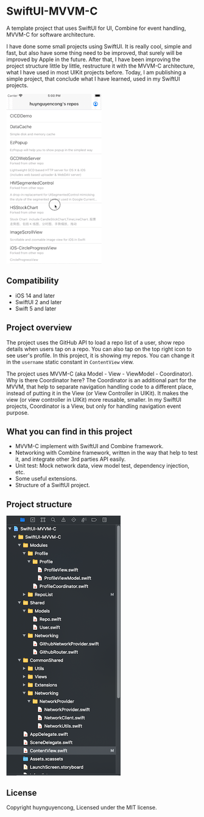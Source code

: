 # SwiftUI-MVVM-C
A template project that uses SwiftUI for UI, Combine for event handling, MVVM-C for software architecture.

I have done some small projects using SwiftUI. It is really cool, simple and fast, but also have some thing need to be improved, that surely will be improved by Apple in the future. After that, I have been improving the project structure little by little, restructure it with the MVVM-C architecture, what I have used in most UIKit projects before. Today, I am publishing a simple project, that conclude what I have learned, used in my SwiftUI projects.

![Demo](Images/demo.gif)

## Compatibility
- iOS 14 and later
- SwiftUI 2 and later
- Swift 5 and later

## Project overview
The project uses the GitHub API to load a repo list of a user, show repo details when users tap on a repo. You can also tap on the top right icon to see user's profile. In this project, it is showing my repos. You can change it in the `username` static constant in `ContentView` view.

The project uses MVVM-C (aka Model - View - ViewModel - Coordinator). Why is there Coordinator here? The Coordinator is an additional part for the MVVM, that help to separate navigation handling code to a different place, instead of putting it in the View (or View Controller in UIKit). It makes the view (or view controller in UIKit) more reusable, smaller. In my SwiftUI projects, Coordinator is a View, but only for handling navigation event purpose.

## What you can find in this project
- MVVM-C implement with SwiftUI and Combine framework.
- Networking with Combine framework, written in the way that help to test it, and integrate other 3rd parties API easily.
- Unit test: Mock network data, view model test, dependency injection, etc.
- Some useful extensions.
- Structure of a SwiftUI project.

## Project structure
![Project structure](Images/project-structure.png)

## License
Copyright huynguyencong,  Licensed under the MIT license.
